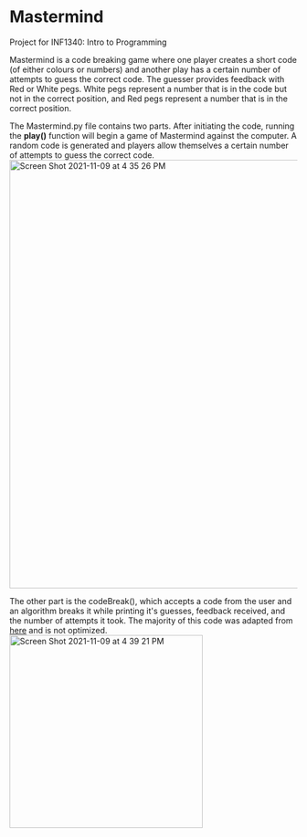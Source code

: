 # Mastermind
Project for INF1340: Intro to Programming

Mastermind is a code breaking game where one player creates a short code (of either colours or numbers) and another play has a certain number of attempts to guess the correct code. The guesser provides feedback with Red or White pegs. White pegs represent a number that is in the code but not in the correct position, and Red pegs represent a number that is in the correct position. 

The Mastermind.py file contains two parts. After initiating the code, running the **play()** function will begin a game of Mastermind against the computer. A random code is generated and players allow themselves a certain number of attempts to guess the correct code. 
<img width="751" alt="Screen Shot 2021-11-09 at 4 35 26 PM" src="https://user-images.githubusercontent.com/80587489/141008701-4fc44a88-de58-4463-9e1c-12bf53e5fa26.png">

The other part is the codeBreak(), which accepts a code from the user and an algorithm breaks it while printing it's guesses, feedback received, and the number of attempts it took. The majority of this code was adapted from [here](https://www.reddit.com/r/learnpython/comments/k07mfi/mastermind_game_solve_puzzles_optimal_moves_how/) and is not optimized.
<img width="338" alt="Screen Shot 2021-11-09 at 4 39 21 PM" src="https://user-images.githubusercontent.com/80587489/141009203-3819b01b-0a3d-4315-b659-1dc5894711e0.png">
